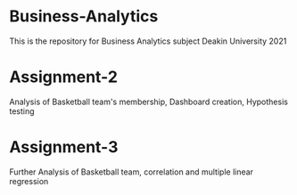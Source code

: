 # Business-Analytics
This is the repository for Business Analytics subject Deakin University 2021
# Assignment-2
Analysis of Basketball team's membership, Dashboard creation, Hypothesis testing
# Assignment-3 
Further Analysis of Basketball team, correlation and multiple linear regression
